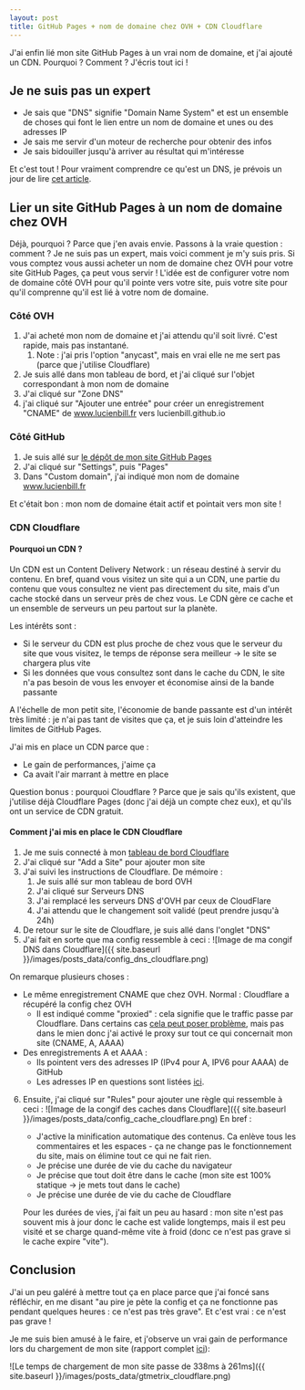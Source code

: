 ```yaml
---
layout: post
title: GitHub Pages + nom de domaine chez OVH + CDN Cloudflare
---
```


J'ai enfin lié mon site GitHub Pages à un vrai nom de domaine, et j'ai ajouté un CDN. Pourquoi ? Comment ? J'écris tout ici !

## Je ne suis pas un expert
- Je sais que "DNS" signifie "Domain Name System" et est un ensemble de choses qui font le lien entre un nom de domaine et unes ou des adresses IP
- Je sais me servir d'un moteur de recherche pour obtenir des infos
- Je sais bidouiller jusqu'à arriver au résultat qui m'intéresse

Et c'est tout ! Pour vraiment comprendre ce qu'est un DNS, je prévois un jour de lire [cet article](https://www.cloudflare.com/fr-fr/learning/dns/what-is-dns/).

## Lier un site GitHub Pages à un nom de domaine chez OVH
Déjà, pourquoi ? Parce que j'en avais envie.
Passons à la vraie question : comment ? Je ne suis pas un expert, mais voici comment je m'y suis pris. Si vous comptez vous aussi acheter un nom de domaine chez OVH pour votre site GitHub Pages, ça peut vous servir ! 
L'idée est de configurer votre nom de domaine côté OVH pour qu'il pointe vers votre site, puis votre site pour qu'il comprenne qu'il est lié à votre nom de domaine.

### Côté OVH
1. J'ai acheté mon nom de domaine et j'ai attendu qu'il soit livré. C'est rapide, mais pas instantané.
	1. Note : j'ai pris l'option "anycast", mais en vrai elle ne me sert pas (parce que j'utilise Cloudflare)
2. Je suis allé dans mon tableau de bord, et j'ai cliqué sur l'objet correspondant à mon nom de domaine
3. J'ai cliqué sur "Zone DNS"
4. j'ai cliqué sur "Ajouter une entrée" pour créer un enregistrement "CNAME" de www.lucienbill.fr vers lucienbill.github.io

### Côté GitHub
1. Je suis allé sur [le dépôt de mon site GitHub Pages](https://github.com/lucienbill/lucienbill.github.io)
2. J'ai cliqué sur "Settings", puis "Pages"
3. Dans "Custom domain", j'ai indiqué mon nom de domaine www.lucienbill.fr

Et c'était bon : mon nom de domaine était actif et pointait vers mon site !

### CDN Cloudflare
#### Pourquoi un CDN ?
Un CDN est un Content Delivery Network : un réseau destiné à servir du contenu. En bref, quand vous visitez un site qui a un CDN, une partie du contenu que vous consultez ne vient pas directement du site, mais d'un cache stocké dans un serveur près de chez vous. Le CDN gère ce cache et un ensemble de serveurs un peu partout sur la planète.

Les intérêts sont : 
- Si le serveur du CDN est plus proche de chez vous que le serveur du site que vous visitez, le temps de réponse sera meilleur -> le site se chargera plus vite
- Si les données que vous consultez sont dans le cache du CDN, le site n'a pas besoin de vous les envoyer et économise ainsi de la bande passante

A l'échelle de mon petit site, l'économie de bande passante est d'un intérêt très limité : je n'ai pas tant de visites que ça, et je suis loin d'atteindre les limites de GitHub Pages.

J'ai mis en place un CDN parce que :
- Le gain de performances, j'aime ça
- Ca avait l'air marrant à mettre en place

Question bonus : pourquoi Cloudflare ? Parce que je sais qu'ils existent, que j'utilise déjà Cloudflare Pages (donc j'ai déjà un compte chez eux), et qu'ils ont un service de CDN gratuit.

#### Comment j'ai mis en place le CDN Cloudflare
1. Je me suis connecté à mon [tableau de bord Cloudflare](https://dash.cloudflare.com/)
2. J'ai cliqué sur "Add a Site" pour ajouter mon site
3. J'ai suivi les instructions de Cloudflare. De mémoire : 
	1. Je suis allé sur mon tableau de bord OVH
	2. J'ai cliqué sur Serveurs DNS
	3. J'ai remplacé les serveurs DNS d'OVH par ceux de CloudFlare
	4. J'ai attendu que le changement soit validé (peut prendre jusqu'à 24h)
4. De retour sur le site de Cloudflare, je suis allé dans l'onglet "DNS"
5. J'ai fait en sorte que ma config ressemble à ceci :
![Image de ma congif DNS dans Cloudflare]({{ site.baseurl }}/images/posts_data/config_dns_cloudflare.png)

On remarque plusieurs choses : 
- Le même enregistrement CNAME que chez OVH. Normal : Cloudflare a récupéré la config chez OVH
	- Il est indiqué comme "proxied" : cela signifie que le traffic passe par Cloudflare. Dans certains cas [cela peut poser problème](https://community.cloudflare.com/t/what-is-the-difference-between-proxied-and-dns-only/173310), mais pas dans le mien donc j'ai activé le proxy sur tout ce qui concernait mon site (CNAME, A, AAAA)
- Des enregistrements A et AAAA :
	- Ils pointent vers des adresses IP (IPv4 pour A, IPV6 pour AAAA) de GitHub
	- Les adresses IP en questions sont listées [ici](https://docs.github.com/en/pages/configuring-a-custom-domain-for-your-github-pages-site/managing-a-custom-domain-for-your-github-pages-site#configuring-an-apex-domain).

6. Ensuite, j'ai cliqué sur "Rules" pour ajouter une règle qui ressemble à ceci : 
![Image de la congif des caches dans Cloudflare]({{ site.baseurl }}/images/posts_data/config_cache_cloudflare.png)
   En bref :
   - J'active la minification automatique des contenus. Ca enlève tous les commentaires et les espaces - ça ne change pas le fonctionnement du site, mais on élimine tout ce qui ne fait rien.
   - Je précise une durée de vie du cache du navigateur
   - Je précise que tout doit être dans le cache (mon site est 100% statique -> je mets tout dans le cache)
   - Je précise une durée de vie du cache de Cloudflare
   
   Pour les durées de vies, j'ai fait un peu au hasard : mon site n'est pas souvent mis à jour donc le cache est valide longtemps, mais il est peu visité et se charge quand-même vite à froid (donc ce n'est pas grave si le cache expire "vite"). 


## Conclusion
J'ai un peu galéré à mettre tout ça en place parce que j'ai foncé sans réfléchir, en me disant "au pire je pète la config et ça ne fonctionne pas pendant quelques heures : ce n'est pas très grave". Et c'est vrai : ce n'est pas grave !

Je me suis bien amusé à le faire, et j'observe un vrai gain de performance lors du chargement de mon site (rapport complet [ici](https://gtmetrix.com/compare/LTavofOx/yp822v2b)):

![Le temps de chargement de mon site passe de 338ms à 261ms]({{ site.baseurl }}/images/posts_data/gtmetrix_cloudflare.png)

